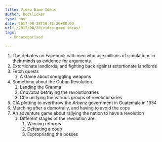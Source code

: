 ```yaml
---
title: Video Game Ideas
author: bootlicker
type: post
date: 2017-08-28T10:43:29+00:00
url: /2017/08/28/video-game-ideas/
tags:
  - Uncategorised

---
```

  1. The debates on Facebook with men who use millions of simulations in their minds as evidence for arguments.
  2. Extortionate landlords, and fighting back against extortionate landlords
  3. Fetch quests 
      1. A Game about smuggling weapons
  4. Something about the Cuban Revolution. 
      1. Landing the Granma
      2. _Chavatos_ betraying the revolutionaries
      3. Che unifying the various groups of revolutionaries
  5. CIA plotting to overthrow the _Arbenz_ government in Guatemala in 1954
  6. Marching after a demo/rally, and having to avoid the cops
  7. An adventure game about rallying the nation to have a revolution 
      1. Different stages of the revolution are: 
          1. Winning reforms
          2. Defeating a coup
          3. Expropriating the bosses
